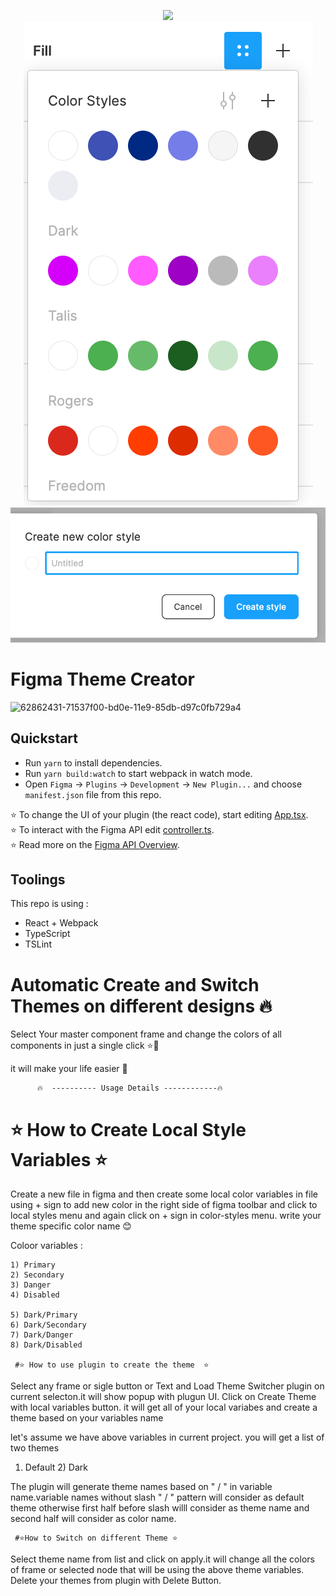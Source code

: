 


  <p align="center">
    <img src="./assets/ADD_COLOR.png">
    <br />
    <img src="./assets/ADD_COLOR_2.png">
    <br />
    <img src="./assets/ADD_THEME_NAME.png">
  </p>

  
# Figma Theme Creator

![62862431-71537f00-bd0e-11e9-85db-d97c0fb729a4](https://user-images.githubusercontent.com/16322616/62862692-46b5f600-bd0f-11e9-93b0-75955d1de8f3.png)


## Quickstart
* Run `yarn` to install dependencies.
* Run `yarn build:watch` to start webpack in watch mode.
* Open `Figma` -> `Plugins` -> `Development` -> `New Plugin...` and choose `manifest.json` file from this repo.

⭐ To change the UI of your plugin (the react code), start editing [App.tsx](./src/app/components/App.tsx).  
⭐ To interact with the Figma API edit [controller.ts](./src/plugin/controller.ts).  
⭐ Read more on the [Figma API Overview](https://www.figma.com/plugin-docs/api/api-overview/).

## Toolings

This repo is using :
* React + Webpack
* TypeScript
* TSLint

# Automatic Create and Switch Themes  on different designs 🔥

  Select Your master component frame and change the colors of all components in just a single click ⭐🙈

  it will make your life easier 🤔

          🔥  ---------- Usage Details ------------🔥

#  ⭐ How to Create Local Style Variables ⭐

  Create a new file in figma and then create some local color variables in file using + sign to add new 
  color in the right side of figma toolbar and click to local styles menu and again click on + sign in color-styles menu.
  write your theme specific color name  😊



  Coloor variables : 

    1) Primary
    2) Secondary
    3) Danger
    4) Disabled

    5) Dark/Primary
    6) Dark/Secondary
    7) Dark/Danger
    8) Dark/Disabled

     #⭐ How to use plugin to create the theme  ⭐

  Select any frame or sigle button or Text and  Load Theme Switcher plugin on current selecton.it will show popup with plugun UI.
  Click on Create Theme with local variables button. it will get all of your local variabes and create a theme based on your variables name

  let's assume we have above variables in current project.
  you will get a list of two themes

  1) Default     2) Dark

  The plugin will generate theme names based on " / " in variable name.variable names without slash " / " pattern will consider as default theme otherwise first half before slash willl consider as theme name and second half will consider as color name.

     #⭐How to Switch on different Theme ⭐

  Select theme name from list and click on apply.it will change all the colors of frame or selected node that will be using the above theme variables.
  Delete your themes from plugin with Delete Button.